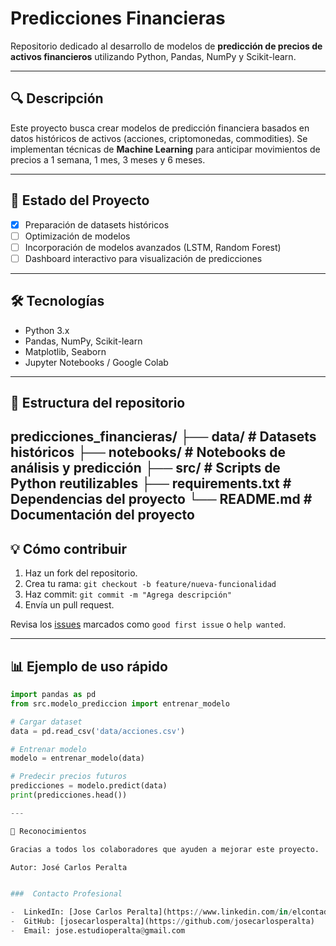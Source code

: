 # Predicciones Financieras

Repositorio dedicado al desarrollo de modelos de **predicción de precios de activos financieros** utilizando Python, Pandas, NumPy y Scikit-learn.

---

## 🔍 Descripción

Este proyecto busca crear modelos de predicción financiera basados en datos históricos de activos (acciones, criptomonedas, commodities). Se implementan técnicas de **Machine Learning** para anticipar movimientos de precios a 1 semana, 1 mes, 3 meses y 6 meses.

---

## 🚀 Estado del Proyecto

- [x] Preparación de datasets históricos
- [ ] Optimización de modelos
- [ ] Incorporación de modelos avanzados (LSTM, Random Forest)
- [ ] Dashboard interactivo para visualización de predicciones

---

## 🛠 Tecnologías

- Python 3.x
- Pandas, NumPy, Scikit-learn
- Matplotlib, Seaborn
- Jupyter Notebooks / Google Colab

---

## 📁 Estructura del repositorio

predicciones_financieras/
├── data/ # Datasets históricos
├── notebooks/ # Notebooks de análisis y predicción
├── src/ # Scripts de Python reutilizables
├── requirements.txt # Dependencias del proyecto
└── README.md # Documentación del proyecto
---

## 💡 Cómo contribuir

1. Haz un fork del repositorio.
2. Crea tu rama: `git checkout -b feature/nueva-funcionalidad`
3. Haz commit: `git commit -m "Agrega descripción"`
4. Envía un pull request.

Revisa los [issues](https://github.com/josecarlosperalta/predicciones_financieras/issues) marcados como `good first issue` o `help wanted`.

---

## 📊 Ejemplo de uso rápido

```python
import pandas as pd
from src.modelo_prediccion import entrenar_modelo

# Cargar dataset
data = pd.read_csv('data/acciones.csv')

# Entrenar modelo
modelo = entrenar_modelo(data)

# Predecir precios futuros
predicciones = modelo.predict(data)
print(predicciones.head())

---

📢 Reconocimientos

Gracias a todos los colaboradores que ayuden a mejorar este proyecto. ¡Tu contribución es bienvenida!

Autor: José Carlos Peralta


###  Contacto Profesional

-  LinkedIn: [Jose Carlos Peralta](https://www.linkedin.com/in/elcontadorperalta/)
-  GitHub: [josecarlosperalta](https://github.com/josecarlosperalta) 
-  Email: jose.estudioperalta@gmail.com
